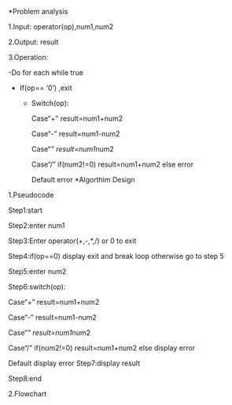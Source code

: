 *Problem analysis

1.Input: operator(op),num1,num2

2.Output: result

3.Operation:

-Do for each while true

  - If(op== ‘0’) ,exit 
  
    - Switch(op): 
    
         Case“+” result=num1+num2
         
         Case“-” result=num1-num2
         
         Case“*” result=num1*num2
         
         Case“/” if(num2!=0) result=num1+num2 else error
         
      Default error
*Algorthim Design

1.Pseudocode

Step1:start

Step2:enter num1

Step3:Enter operator(+,-,*,/) or 0 to exit

Step4:if(op==0) display exit and break loop otherwise go to step 5

Step5:enter num2

Step6:switch(op):

 Case“+” result=num1+num2
         
  Case“-” result=num1-num2
         
  Case“*” result=num1*num2
         
  Case“/” if(num2!=0) result=num1+num2 else display error
         
   Default display error
Step7:display result

Step8:end

2.Flowchart

